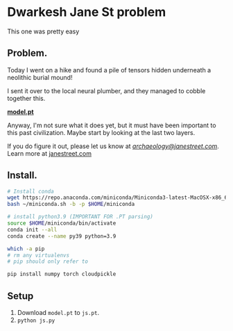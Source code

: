 Dwarkesh Jane St problem
========================

This one was pretty easy

## Problem.

Today I went on a hike and found a pile of tensors hidden underneath a neolithic burial mound!
        
I sent it over to the local neural plumber, and they managed to cobble together this.

**[model.pt](https://huggingface.co/jane-street/2025-03-10/tree/main)**
            
Anyway, I'm not sure what it does yet, but it must have been important to this past civilization. 
Maybe start by looking at the last two layers. 

If you do figure it out, please let us know at *archaeology@janestreet.com*.
Learn more at [janestreet.com](https://jane-st.co/3YfP5WK)

## Install.

```sh
# Install conda
wget https://repo.anaconda.com/miniconda/Miniconda3-latest-MacOSX-x86_64.sh -O ~/miniconda.sh
bash ~/miniconda.sh -b -p $HOME/miniconda

# install python3.9 (IMPORTANT FOR .PT parsing)
source $HOME/miniconda/bin/activate
conda init --all
conda create --name py39 python=3.9

which -a pip
# rm any virtualenvs
# pip should only refer to 

pip install numpy torch cloudpickle
```

## Setup

1. Download `model.pt` to `js.pt`.
2. `python js.py`